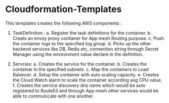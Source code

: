 # Cloudformation-Templates

This templates creates the following AWS components :

1. TaskDefinition :
a. Register the task definitions for the container.
b. Creats an envoy proxy contianer for App mesh Routing purpose.
c. Push the container logs to the specified log group.
d. Picks up the other backend services like DB, Redis etc, connection string through Secret Manager using the environment value declare in the definition.

2. Servcies:
a. Creates the service for the container.
b. Creates the container in the specified subnets.
c. Map the containers to Load Balancer.
d. Setup the container with auto scaling capacity.
e. Creates the Cloud Watch alarm to scale the container according avg CPU value.
f. Creates the service discovery dns name which would be auto registered to Route53 and through App mesh other services would be able to commuincate with one another. 

